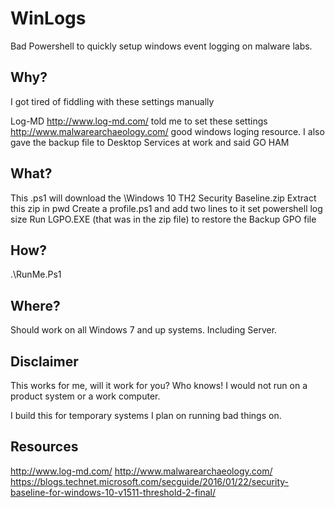 # WinLogs
Bad Powershell to quickly setup windows event logging on malware labs.

## Why?
I got tired of fiddling with these settings manually

Log-MD http://www.log-md.com/ told me to set these settings
http://www.malwarearchaeology.com/ good windows loging resource.
I also gave the backup file to Desktop Services at work and said GO HAM

## What?
This .ps1 will download the \Windows 10 TH2 Security Baseline.zip
  Extract this zip in pwd
  Create a profile.ps1 and add two lines to it
  set powershell log size
  Run LGPO.EXE (that was in the zip file) to restore the Backup GPO file

## How?
  .\RunMe.Ps1

## Where?
  Should work on all Windows 7 and up systems. Including Server.

## Disclaimer
  This works for me, will it work for you? 
        Who knows!
  I would not run on a product system or a work computer.
  
  I build this for temporary systems I plan on running bad things on. 

## Resources
http://www.log-md.com/
http://www.malwarearchaeology.com/
https://blogs.technet.microsoft.com/secguide/2016/01/22/security-baseline-for-windows-10-v1511-threshold-2-final/ 

